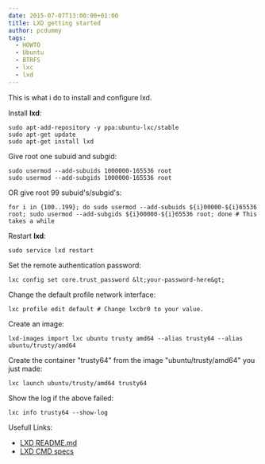 ```yaml
---
date: 2015-07-07T13:00:00+01:00
title: LXD getting started
author: pcdummy
tags:
  - HOWTO
  - Ubuntu
  - BTRFS
  - lxc
  - lxd
---
```

This is what i do to install and configure lxd.

Install **lxd**:

    sudo apt-add-repository -y ppa:ubuntu-lxc/stable
    sudo apt-get update
    sudo apt-get install lxd

Give root one subuid and subgid:

    sudo usermod --add-subuids 1000000-165536 root
    sudo usermod --add-subgids 1000000-165536 root

OR give root 99 subuid's/subgid's:

    for i in {100..199}; do sudo usermod --add-subuids ${i}00000-${i}65536 root; sudo usermod --add-subgids ${i}00000-${i}65536 root; done # This takes a while

Restart **lxd**:

    sudo service lxd restart

Set the remote authentication password:

    lxc config set core.trust_password &lt;your-password-here&gt;

Change the default profile network interface:

    lxc profile edit default # Change lxcbr0 to your value.

Create an image:

    lxd-images import lxc ubuntu trusty amd64 --alias trusty64 --alias ubuntu/trusty/amd64

Create the container "trusty64" from the image "ubuntu/trusty/amd64" you just made:

    lxc launch ubuntu/trusty/amd64 trusty64

Show the log if the above failed:

    lxc info trusty64 --show-log

Usefull Links:
- [LXD README.md](https://github.com/lxc/lxd#machine-setup)
- [LXD CMD specs](https://github.com/lxc/lxd/blob/master/specs/command-line-user-experience.md)
